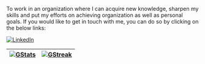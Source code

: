 
To work in an organization where I can acquire new knowledge, sharpen my skills and put my efforts on achieving organization as well as personal goals. If you would like to get in touch with me, you can do so by clicking on the below links:

[![LinkedIn](https://img.shields.io/badge/LinkedIn-WILTONDSOUZA-informational?style=for-the-badge&logo=linkedin&logoColor=eeeeee)](https://www.linkedin.com/in/wilton-dsouza-b1a994b9)

| [![GStats](https://github-readme-stats.vercel.app/api?username=Wilton-Dsouza&count_private=true&show_icons=true&theme=github_dark&bg_color=222222)](https://github.com/Wilton-Dsouza) | [![GStreak](https://github-readme-streak-stats.herokuapp.com/?user=Wilton-Dsouza&theme=github-dark-blue&background=222222)](https://github.com/Wilton-Dsouza) | 
|-|-|
